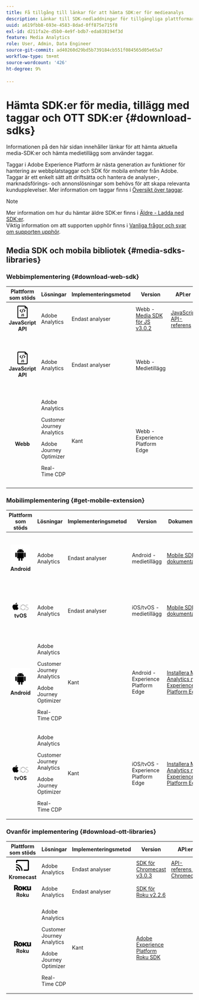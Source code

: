 ```yaml
---
title: Få tillgång till länkar för att hämta SDK:er för medieanalys
description: Länkar till SDK-nedladdningar för tillgängliga plattformar, inklusive Android, iOS, JavaScript, Chromecast och Roku.
uuid: a619fbb8-693e-4583-8dad-0ff875e715f8
exl-id: d211fa2e-d5b0-4e9f-bdb7-eda838194f3d
feature: Media Analytics
role: User, Admin, Data Engineer
source-git-commit: ad40260d29bd5b739184cb551f084565d05e65a7
workflow-type: tm+mt
source-wordcount: '426'
ht-degree: 9%

---
```


# Hämta SDK:er för media, tillägg med taggar och OTT SDK:er {#download-sdks}

Informationen på den här sidan innehåller länkar för att hämta aktuella media-SDK:er och hämta medietillägg som använder taggar.

Taggar i Adobe Experience Platform är nästa generation av funktioner för hantering av webbplatstaggar och SDK för mobila enheter från Adobe. Taggar är ett enkelt sätt att driftsätta och hantera de analyser-, marknadsförings- och annonslösningar som behövs för att skapa relevanta kundupplevelser. Mer information om taggar finns i [Översikt över taggar](https://experienceleague.adobe.com/docs/platform-learn/data-collection/overview.html?lang=en).


>[!NOTE]
>
>Mer information om hur du hämtar äldre SDK:er finns i [Äldre - Ladda ned SDK:er](/help/legacy/legacy-download-sdks.md).<br>
>Viktig information om att supporten upphör finns i [Vanliga frågor och svar om supporten upphör](/help/additional-resources/end-of-support-faqs.md).

## Media SDK och mobila bibliotek {#media-sdks-libraries}

### Webbimplementering {#download-web-sdk}

| Plattform som stöds | Lösningar | Implementeringsmetod | Version |  API:er   |  Dokumentation  |  Exempel  |
|:---:|---|---|---|---| ---| ---|
| ![JavaScript-ikon ](assets/javascript-icon.png)</br>**JavaScript API** | Adobe Analytics | Endast analyser | Webb - [Media SDK för JS v3.0.2](https://github.com/Adobe-Marketing-Cloud/media-sdks/releases/tag/js-v3.0.2) | [JavaScript API-referens](https://adobe-marketing-cloud.github.io/media-sdks/reference/javascript_3x/index.html) | [Installera Media Analytics med JavaScript](/help/implementation/media-sdk/setup/web-implementation.md) | [Media SDK för JS v3.0.2 - exempel](https://github.com/Adobe-Marketing-Cloud/media-sdks/tree/master/sdks/js/3.x) |
| ![JavaScript-ikon ](assets/javascript-icon.png)</br>**JavaScript API** | Adobe Analytics | Endast analyser | Webb - Medietillägg |  | [Adobe Media Analytics (3.x SDK) for Audio and Video extension - using Tags (Data Collection)](https://experienceleague.adobe.com/docs/experience-platform/tags/extensions/adobe/media-analytics-3x/overview.html?lang=en) | [Adobe Media Analytics (3.x SDK) for Audio and Video Extension Sample](https://github.com/Adobe-Marketing-Cloud/media-sdks/tree/master/samples/launch/js/3.x) |
| </br>**Webb** | Adobe Analytics<p>Customer Journey Analytics</p><p>Adobe Journey Optimizer</p><p>Real-Time CDP</p> | Kant | Webb - Experience Platform Edge |  | [Installera Media Analytics med Experience Platform Edge](/help/implementation/edge/implementation-edge.md) <p>och</p><p>[Skicka webbdata till Edge med Adobe Experience Platform Web SDK](/help/implementation/edge/edge-web-sdk.md)</p> | |

### Mobilimplementering {#get-mobile-extension}

| Plattform som stöds | Lösningar | Implementeringsmetod | Version |  Dokumentation   |  Exempel  |
|:---:|---|---|---|---|---|
| ![Android-ikon ](assets/android-icon.png)</br>**Android** | Adobe Analytics | Endast analyser | Android - medietillägg | [Mobile SDK-dokumentation](https://developer.adobe.com/client-sdks/documentation/adobe-media-analytics/) | [Adobe Analytics - Media Analytics for Audio and Video Sample](https://github.com/Adobe-Marketing-Cloud/media-sdks/tree/master/samples/launch/mobile/android) |
| ![Apple iOS, ikon ](assets/ios-icon.png)<br>**tvOS** | Adobe Analytics | Endast analyser | iOS/tvOS - medietillägg | [Mobile SDK-dokumentation](https://developer.adobe.com/client-sdks/documentation/adobe-media-analytics/) | [Adobe Analytics - Media Analytics for Audio and Video Sample](https://github.com/adobe/aepsdk-media-ios/tree/main/TestApp) |
| ![Android-ikon ](assets/android-icon.png)</br>**Android** | <p>Adobe Analytics</p><p>Customer Journey Analytics</p><p>Adobe Journey Optimizer</p><p>Real-Time CDP</p> | Kant | Android - Experience Platform Edge | [Installera Media Analytics med Experience Platform Edge](/help/implementation/edge/implementation-edge.md) | |
| ![Apple iOS, ikon ](assets/ios-icon.png)<br>**tvOS** | <p>Adobe Analytics</p><p>Customer Journey Analytics</p><p>Adobe Journey Optimizer</p><p>Real-Time CDP</p> | Kant | iOS/tvOS - Experience Platform Edge | [Installera Media Analytics med Experience Platform Edge](/help/implementation/edge/implementation-edge.md) |  |

### Ovanför implementering {#download-ott-libraries}

| Plattform som stöds | Lösningar | Implementeringsmetod | Version |  API:er   |  Dokumentation  |
|:---:|---|---|---|---|---|
| ![Chromecast-ikon ](assets/chromecast-icon.png)</br>**Kromecast** | Adobe Analytics | Endast analyser | [SDK för Chromecast v3.0.3](https://github.com/Adobe-Marketing-Cloud/media-sdks/releases/tag/chromecast-v3.0.3) | [API-referens för Chromecast](https://adobe-marketing-cloud.github.io/media-sdks/reference/chromecast/) | [Konfigurera Mobile SDK v3.x för Chromecast](/help/implementation/media-sdk/setup/set-up-chromecast.md) |
| ![Roku-ikon ](assets/roku-icon.png)</br>**Roku** | Adobe Analytics | Endast analyser | [SDK för Roku v2.2.6](https://github.com/Adobe-Marketing-Cloud/media-sdks/releases/tag/roku-v2.2.6) |  | [Konfigurera Mobile SDK v2.x för Roku](/help/implementation/media-sdk/setup/set-up-roku.md) |
| ![Roku-ikon ](assets/roku-icon.png)</br>**Roku** | <p>Adobe Analytics</p><p>Customer Journey Analytics</p><p>Adobe Journey Optimizer</p><p>Real-Time CDP</p> | Kant | [Adobe Experience Platform Roku SDK](https://github.com/adobe/aepsdk-roku/tree/main) |  | [Installera Media Analytics med Experience Platform Edge](/help/implementation/edge/implementation-edge.md) |
